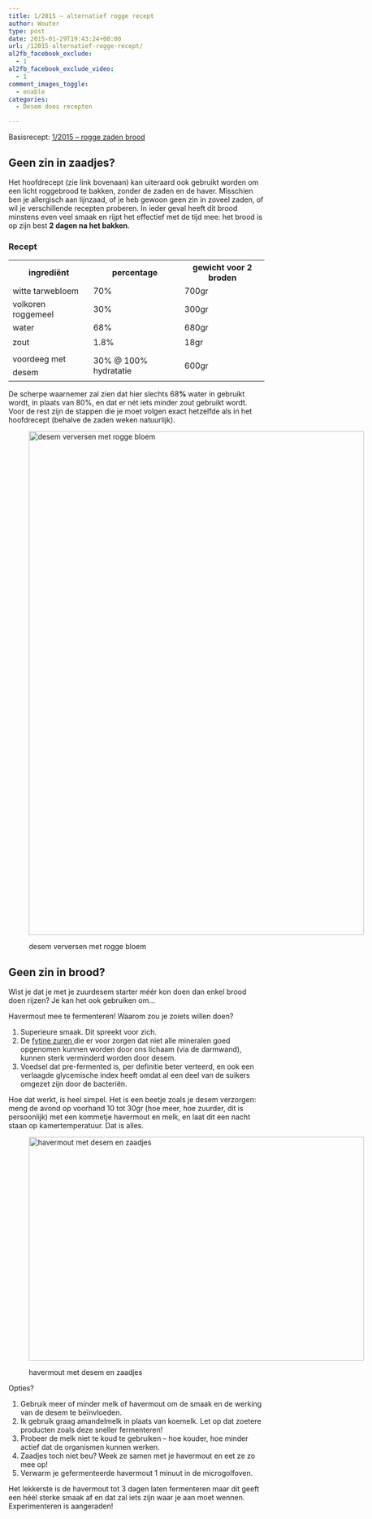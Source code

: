 ```yaml
---
title: 1/2015 – alternatief rogge recept
author: Wouter
type: post
date: 2015-01-29T19:43:24+00:00
url: /12015-alternatief-rogge-recept/
al2fb_facebook_exclude:
  - 1
al2fb_facebook_exclude_video:
  - 1
comment_images_toggle:
  - enable
categories:
  - Desem doos recepten

---
```

Basisrecept: [1/2015 &#8211; rogge zaden brood][1]

## Geen zin in zaadjes?

Het hoofdrecept (zie link bovenaan) kan uiteraard ook gebruikt worden om een licht roggebrood te bakken, zonder de zaden en de haver. Misschien ben je allergisch aan lijnzaad, of je heb gewoon geen zin in zoveel zaden, of wil je verschillende recepten proberen. In ieder geval heeft dit brood minstens even veel smaak en rijpt het effectief met de tijd mee: het brood is op zijn best **2 dagen na het bakken**.

### Recept

<div class="table-responsive">
<table  style="width:100%; "  class="easy-table easy-table-default tablesorter  table table-striped" border="0">
<tr>
<th class=' ' >
ingrediënt
</th>

<th class=' ' >
percentage
</th>

<th class=' ' >
gewicht voor 2 broden
</th>
</tr>

<tr>
<td >
witte tarwebloem
</td>

<td >
70%
</td>

<td >
700gr
</td>
</tr>

<tr>
<td >
volkoren roggemeel
</td>

<td >
30%
</td>

<td >
300gr
</td>
</tr>

<tr>
<td >
water
</td>

<td >
68%
</td>

<td >
680gr
</td>
</tr>

<tr>
<td >
<span style="line-height: 1.6471;">zout</td> 

<td >
1.8%
</td>

<td >
18gr
</td></tr> 

<tr>
<td >
</span><span style="line-height: 1.6471;">voordeeg met desem</td> 

<td >
30% @ 100% hydratatie
</td>

<td >
600gr</span><span style="line-height: 1.6471;"></td> </tr> </tbody></table></div></span></p> 

<p>
  De scherpe waarnemer zal zien dat hier slechts 68<strong>%</strong> water in gebruikt wordt, in plaats van 80%, en dat er nét iets minder zout gebruikt wordt. Voor de rest zijn de stappen die je moet volgen exact hetzelfde als in het hoofdrecept (behalve de zaden weken natuurlijk).
</p><figure id="attachment_797" style="width: 660px" class="wp-caption aligncenter">

<a href="http://www.redzuurdesem.be/wp-content/uploads/2015/01/MG_0428.jpg"><img class="size-large wp-image-797" src="http://www.redzuurdesem.be/wp-content/uploads/2015/01/MG_0428-683x1024.jpg" alt="desem verversen met rogge bloem" width="660" height="990" srcset="http://www.redzuurdesem.be/wp-content/uploads/2015/01/MG_0428.jpg 683w, http://www.redzuurdesem.be/wp-content/uploads/2015/01/MG_0428-200x300.jpg 200w" sizes="(max-width: 660px) 100vw, 660px" /></a><figcaption class="wp-caption-text">desem verversen met rogge bloem</figcaption></figure> 

<h2>
  Geen zin in brood?
</h2>

<p>
  Wist je dat je met je zuurdesem starter méér kon doen dan enkel brood doen rijzen? Je kan het ook gebruiken om&#8230;
</p>

<p>
  Havermout mee te fermenteren! Waarom zou je zoiets willen doen?
</p>

<ol>
  <li>
    Superieure smaak. Dit spreekt voor zich.
  </li>
  <li>
    De <a title="Effect of sourdough on phytic acid - bron" href="http://omicsonline.org/effect-of-sourdough-on-phytic-acid-content-and-quality-of-iranian-sangak-bread-2155-9600.1000115.php?aid=3146" target="_blank">fytine zuren </a>die er voor zorgen dat niet alle mineralen goed opgenomen kunnen worden door ons lichaam (via de darmwand), kunnen sterk verminderd worden door desem.
  </li>
  <li>
    Voedsel dat pre-fermented is, per definitie beter verteerd, en ook een verlaagde glycemische index heeft omdat al een deel van de suikers omgezet zijn door de bacteriën.
  </li>
</ol>

<p>
  Hoe dat werkt, is heel simpel. Het is een beetje zoals je desem verzorgen: meng de avond op voorhand 10 tot 30gr (hoe meer, hoe zuurder, dit is persoonlijk) met een kommetje havermout en melk, en laat dit een nacht staan op kamertemperatuur. Dat is alles.
</p><figure id="attachment_814" style="width: 660px" class="wp-caption aligncenter">

<a href="http://www.redzuurdesem.be/wp-content/uploads/2015/01/MG_0509.jpg"><img class="size-large wp-image-814" src="http://www.redzuurdesem.be/wp-content/uploads/2015/01/MG_0509-1024x683.jpg" alt="havermout met desem en zaadjes" width="660" height="440" srcset="http://www.redzuurdesem.be/wp-content/uploads/2015/01/MG_0509.jpg 1024w, http://www.redzuurdesem.be/wp-content/uploads/2015/01/MG_0509-300x200.jpg 300w" sizes="(max-width: 660px) 100vw, 660px" /></a><figcaption class="wp-caption-text">havermout met desem en zaadjes</figcaption></figure> 

<p>
  Opties?
</p>

<ol>
  <li>
    Gebruik meer of minder melk of havermout om de smaak en de werking van de desem te beïnvloeden.
  </li>
  <li>
    Ik gebruik graag amandelmelk in plaats van koemelk. Let op dat zoetere producten zoals deze sneller fermenteren!
  </li>
  <li>
    Probeer de melk niet te koud te gebruiken &#8211; hoe kouder, hoe minder actief dat de organismen kunnen werken.
  </li>
  <li>
    Zaadjes toch niet beu? Week ze samen met je havermout en eet ze zo mee op!
  </li>
  <li>
    Verwarm je gefermenteerde havermout 1 minuut in de microgolfoven.
  </li>
</ol>

<p>
  Het lekkerste is de havermout tot 3 dagen laten fermenteren maar dit geeft een héél sterke smaak af en dat zal iets zijn waar je aan moet wennen. Experimenteren is aangeraden!
</p>

 [1]: http://www.redzuurdesem.be/12015-rogge-zaden-brood/ "1/2015 – Rogge zaden brood"